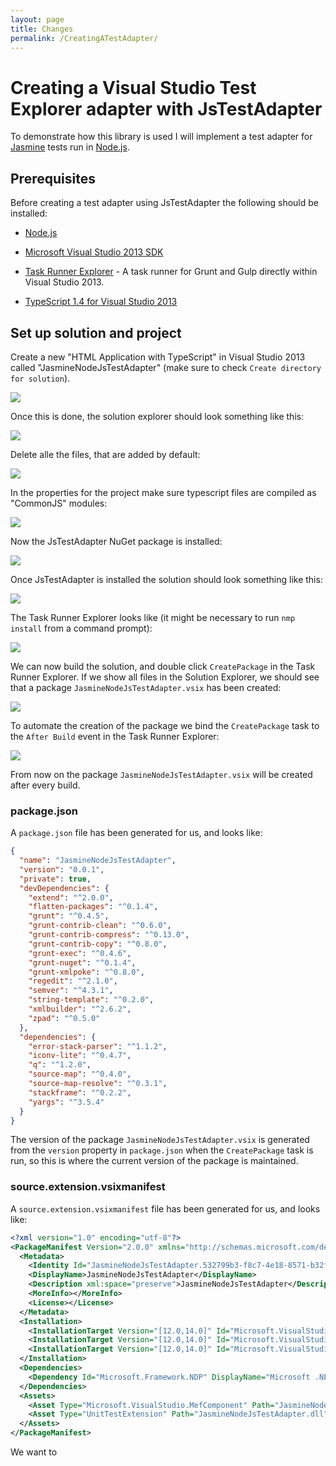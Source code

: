 ```yaml
---
layout: page
title: Changes
permalink: /CreatingATestAdapter/
---
```


# Creating a Visual Studio Test Explorer adapter with JsTestAdapter

To demonstrate how this library is used I will implement a test adapter for [Jasmine](http://jasmine.github.io/) tests run in [Node.js](https://nodejs.org/).

## Prerequisites

Before creating a test adapter using JsTestAdapter the following should be installed:

* [Node.js](https://nodejs.org/)

* [Microsoft Visual Studio 2013 SDK](https://visualstudiogallery.msdn.microsoft.com/842766ba-1f32-40cf-8617-39365ebfc134)

* [Task Runner Explorer](https://visualstudiogallery.msdn.microsoft.com/8e1b4368-4afb-467a-bc13-9650572db708) - A task runner for Grunt and Gulp directly within Visual Studio 2013.

* [TypeScript 1.4 for Visual Studio 2013](https://visualstudiogallery.msdn.microsoft.com/2d42d8dc-e085-45eb-a30b-3f7d50d55304)

## Set up solution and project

Create a new "HTML Application with TypeScript" in Visual Studio 2013 called "JasmineNodeJsTestAdapter" (make sure to check `Create directory for solution`).

![](CreateSolution.png)

Once this is done, the solution explorer should look something like this:

![](SolutionAfterCreate.png)

Delete alle the files, that are added by default:

![](SolutionAfterDeleteDefaultFiles.png)

In the properties for the project make sure typescript files are compiled as "CommonJS" modules:

![](ConfigureTypescript.png)

Now the JsTestAdapter NuGet package is installed:

![](InstallJsTestAdapter.png)

Once JsTestAdapter is installed the solution should look something like this:

![](SolutionAfterInstallOfJsTestAdapter.png)

The Task Runner Explorer looks like (it might be necessary to run `nmp install` from a command prompt):

![](TaskRunnerExplorer1.png)

We can now build the solution, and double click `CreatePackage` in the Task Runner Explorer. If we show all files in the Solution Explorer, we should see that a package `JasmineNodeJsTestAdapter.vsix` has been created:

![](SolutionAfterBuildAndCreatePackage.png)

To automate the creation of the package we bind the `CreatePackage` task to the `After Build` event in the Task Runner Explorer:

![](TaskRunnerExplorerAfterBind.png)

From now on the package `JasmineNodeJsTestAdapter.vsix` will be created after every build.

### package.json

A `package.json` file has been generated for us, and looks like:

````Json
{
  "name": "JasmineNodeJsTestAdapter",
  "version": "0.0.1",
  "private": true,
  "devDependencies": {
    "extend": "^2.0.0",
    "flatten-packages": "^0.1.4",
    "grunt": "^0.4.5",
    "grunt-contrib-clean": "^0.6.0",
    "grunt-contrib-compress": "^0.13.0",
    "grunt-contrib-copy": "^0.8.0",
    "grunt-exec": "^0.4.6",
    "grunt-nuget": "^0.1.4",
    "grunt-xmlpoke": "^0.8.0",
    "regedit": "^2.1.0",
    "semver": "^4.3.1",
    "string-template": "^0.2.0",
    "xmlbuilder": "^2.6.2",
    "zpad": "^0.5.0"
  },
  "dependencies": {
    "error-stack-parser": "^1.1.2",
    "iconv-lite": "^0.4.7",
    "q": "^1.2.0",
    "source-map": "^0.4.0",
    "source-map-resolve": "^0.3.1",
    "stackframe": "^0.2.2",
    "yargs": "^3.5.4"
  }
}
````

The version of the package `JasmineNodeJsTestAdapter.vsix` is generated from the `version` property in `package.json` when the `CreatePackage` task is run, so this is where the current version of the package is maintained.

### source.extension.vsixmanifest

A `source.extension.vsixmanifest` file has been generated for us, and looks like:

````xml
<?xml version="1.0" encoding="utf-8"?>
<PackageManifest Version="2.0.0" xmlns="http://schemas.microsoft.com/developer/vsx-schema/2011">
  <Metadata>
    <Identity Id="JasmineNodeJsTestAdapter.532799b3-f8c7-4e18-8571-b32faa93cf81" Version="x.x.x" Language="en-US" Publisher="" />
    <DisplayName>JasmineNodeJsTestAdapter</DisplayName>
    <Description xml:space="preserve">JasmineNodeJsTestAdapter</Description>
    <MoreInfo></MoreInfo>
    <License></License>
  </Metadata>
  <Installation>
    <InstallationTarget Version="[12.0,14.0]" Id="Microsoft.VisualStudio.Pro" />
    <InstallationTarget Version="[12.0,14.0]" Id="Microsoft.VisualStudio.Premium" />
    <InstallationTarget Version="[12.0,14.0]" Id="Microsoft.VisualStudio.Ultimate" />
  </Installation>
  <Dependencies>
    <Dependency Id="Microsoft.Framework.NDP" DisplayName="Microsoft .NET Framework" Version="[4.5,)" />
  </Dependencies>
  <Assets>
    <Asset Type="Microsoft.VisualStudio.MefComponent" Path="JasmineNodeJsTestAdapter.dll" />
    <Asset Type="UnitTestExtension" Path="JasmineNodeJsTestAdapter.dll" />
  </Assets>
</PackageManifest>
````

We want to 

